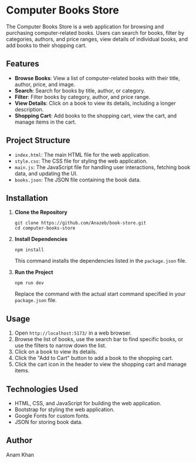 
# Computer Books Store

The Computer Books Store is a web application for browsing and purchasing computer-related books. Users can search for books, filter by categories, authors, and price ranges, view details of individual books, and add books to their shopping cart.

## Features

- **Browse Books**: View a list of computer-related books with their title, author, price, and image.
- **Search**: Search for books by title, author, or category.
- **Filter**: Filter books by category, author, and price range.
- **View Details**: Click on a book to view its details, including a longer description.
- **Shopping Cart**: Add books to the shopping cart, view the cart, and manage items in the cart.

## Project Structure

- `index.html`: The main HTML file for the web application.
- `style.css`: The CSS file for styling the web application.
- `main.js`: The JavaScript file for handling user interactions, fetching book data, and updating the UI.
- `books.json`: The JSON file containing the book data.

## Installation

1. **Clone the Repository**

   ```
   git clone https://github.com/Anazeb/book-store.git
   cd computer-books-store
   ```

2. **Install Dependencies**

   ```
   npm install
   ```

   This command installs the dependencies listed in the `package.json` file.

3. **Run the Project**

   ```
   npm run dev
   ```

   Replace the command with the actual start command specified in your `package.json` file.

## Usage

1. Open `http://localhost:5173/` in a web browser.
2. Browse the list of books, use the search bar to find specific books, or use the filters to narrow down the list.
3. Click on a book to view its details.
4. Click the "Add to Cart" button to add a book to the shopping cart.
5. Click the cart icon in the header to view the shopping cart and manage items.

## Technologies Used

- HTML, CSS, and JavaScript for building the web application.
- Bootstrap for styling the web application.
- Google Fonts for custom fonts.
- JSON for storing book data.

## Author

Anam Khan

